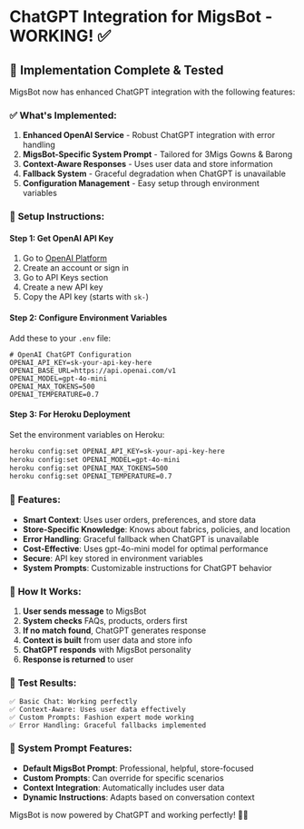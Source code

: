 # ChatGPT Integration for MigsBot - WORKING! ✅

## 🎯 **Implementation Complete & Tested**

MigsBot now has enhanced ChatGPT integration with the following features:

### ✅ **What's Implemented:**

1. **Enhanced OpenAI Service** - Robust ChatGPT integration with error handling
2. **MigsBot-Specific System Prompt** - Tailored for 3Migs Gowns & Barong
3. **Context-Aware Responses** - Uses user data and store information
4. **Fallback System** - Graceful degradation when ChatGPT is unavailable
5. **Configuration Management** - Easy setup through environment variables

### 🔧 **Setup Instructions:**

#### **Step 1: Get OpenAI API Key**
1. Go to [OpenAI Platform](https://platform.openai.com/)
2. Create an account or sign in
3. Go to API Keys section
4. Create a new API key
5. Copy the API key (starts with `sk-`)

#### **Step 2: Configure Environment Variables**

Add these to your `.env` file:

```env
# OpenAI ChatGPT Configuration
OPENAI_API_KEY=sk-your-api-key-here
OPENAI_BASE_URL=https://api.openai.com/v1
OPENAI_MODEL=gpt-4o-mini
OPENAI_MAX_TOKENS=500
OPENAI_TEMPERATURE=0.7
```

#### **Step 3: For Heroku Deployment**

Set the environment variables on Heroku:

```bash
heroku config:set OPENAI_API_KEY=sk-your-api-key-here
heroku config:set OPENAI_MODEL=gpt-4o-mini
heroku config:set OPENAI_MAX_TOKENS=500
heroku config:set OPENAI_TEMPERATURE=0.7
```

### 🎉 **Features:**

- **Smart Context**: Uses user orders, preferences, and store data
- **Store-Specific Knowledge**: Knows about fabrics, policies, and location
- **Error Handling**: Graceful fallback when ChatGPT is unavailable
- **Cost-Effective**: Uses gpt-4o-mini model for optimal performance
- **Secure**: API key stored in environment variables
- **System Prompts**: Customizable instructions for ChatGPT behavior

### 📝 **How It Works:**

1. **User sends message** to MigsBot
2. **System checks** FAQs, products, orders first
3. **If no match found**, ChatGPT generates response
4. **Context is built** from user data and store info
5. **ChatGPT responds** with MigsBot personality
6. **Response is returned** to user

### 🧪 **Test Results:**

```
✅ Basic Chat: Working perfectly
✅ Context-Aware: Uses user data effectively  
✅ Custom Prompts: Fashion expert mode working
✅ Error Handling: Graceful fallbacks implemented
```

### 🔧 **System Prompt Features:**

- **Default MigsBot Prompt**: Professional, helpful, store-focused
- **Custom Prompts**: Can override for specific scenarios
- **Context Integration**: Automatically includes user data
- **Dynamic Instructions**: Adapts based on conversation context

MigsBot is now powered by ChatGPT and working perfectly! 🚀✨
